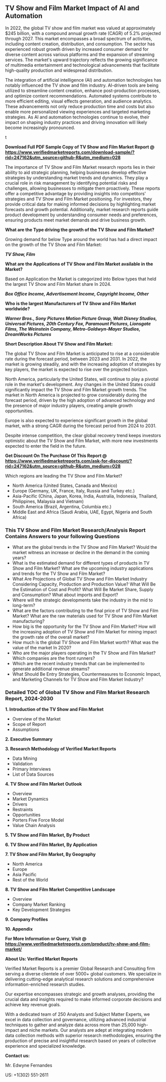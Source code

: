 <h2>TV Show and Film Market Impact of AI and Automation</h2><p>In 2022, the global TV show and film market was valued at approximately $245 billion, with a compound annual growth rate (CAGR) of 5.2% projected through 2027. This market encompasses a broad spectrum of activities, including content creation, distribution, and consumption. The sector has experienced robust growth driven by increased consumer demand for diverse content across various platforms and the expansion of streaming services. The market's upward trajectory reflects the growing significance of multimedia entertainment and technological advancements that facilitate high-quality production and widespread distribution.</p><p>The integration of artificial intelligence (AI) and automation technologies has notably influenced the TV show and film industry. AI-driven tools are being utilized to streamline content creation, enhance post-production processes, and optimize content recommendations. Automated systems contribute to more efficient editing, visual effects generation, and audience analytics. These advancements not only reduce production time and costs but also enable more personalized viewing experiences and targeted marketing strategies. As AI and automation technologies continue to evolve, their impact on shaping industry practices and driving innovation will likely become increasingly pronounced.</p>t</p><p id="" class=""><strong>Download Full PDF Sample Copy of TV Show and Film Market Report @ <a href="https://www.verifiedmarketreports.com/download-sample/?rid=247162&utm_source=github-R&utm_medium=028" target="_blank">https://www.verifiedmarketreports.com/download-sample/?rid=247162&utm_source=github-R&utm_medium=028</a></strong></p><p>The importance of&nbsp;TV Show and Film Market research reports lies in their ability to aid strategic planning, helping businesses develop effective strategies by understanding market trends and dynamics. They play a crucial role in risk management by identifying potential risks and challenges, allowing businesses to mitigate them proactively. These reports offer a competitive advantage by providing insights into competitors' strategies and TV Show and Film Market positioning. For investors, they provide critical data for making informed decisions by highlighting market forecasts and growth potential. Additionally, market research reports guide product development by understanding consumer needs and preferences, ensuring products meet market demands and drive business growth.</p><p><strong>What are the&nbsp;Type driving the growth of the TV Show and Film Market?</strong></p><p id="" class="">Growing demand for below Type around the world has had a direct impact on the growth of the TV Show and Film Market:</p><em><strong>TV Show, Film</strong></em></p><strong>What are the&nbsp;Applications&nbsp;of TV Show and Film Market available in the Market?</strong></p><p id="" class="">Based on Application the Market is categorized into Below types that held the largest TV Show and Film Market share In 2024.</p><em><strong>Box Office Income, Advertisement Income, Copyright Income, Other</strong></em></p><strong>Who is the largest Manufacturers of TV Show and Film Market worldwide?</strong></p><p><em><strong>Warner Bros., Sony Pictures Motion Picture Group, Walt Disney Studios, Universal Pictures, 20th Century Fox, Paramount Pictures, Lionsgate Films, The Weinstein Company, Metro-Goldwyn-Mayer Studios, DreamWorks Pictures</strong></em></p><p id="" class=""><strong>Short Description About TV Show and Film Market:</strong></p><p>The global TV Show and Film Market is anticipated to rise at a considerable rate during the forecast period, between 2023 and 2031. In 2022, the market is growing steadily, and with the increasing adoption of strategies by key players, the market is expected to rise over the projected horizon.</p><p>North America, particularly the United States, will continue to play a pivotal role in the market's development. Any changes in the United States could significantly impact the TV Show and Film Market growth trends. The market in North America is projected to grow considerably during the forecast period, driven by the high adoption of advanced technology and the presence of major industry players, creating ample growth opportunities.</p><p>Europe is also expected to experience significant growth in the global market, with a strong CAGR during the forecast period from 2024 to 2031.</p><p>Despite intense competition, the clear global recovery trend keeps investors optimistic about the TV Show and Film Market, with more new investments expected to enter the field in the future.</p><p id="" class=""><strong>Get Discount On The Purchase Of This Report @ <a href="https://www.verifiedmarketreports.com/ask-for-discount/?rid=247162&utm_source=github-R&utm_medium=028" target="_blank">https://www.verifiedmarketreports.com/ask-for-discount/?rid=247162&utm_source=github-R&utm_medium=028</a></strong></p>Which regions are leading the TV Show and Film Market?</p><ul><li>North America (United States, Canada and Mexico)</li><li>Europe (Germany, UK, France, Italy, Russia and Turkey etc.)</li><li>Asia-Pacific (China, Japan, Korea, India, Australia, Indonesia, Thailand, Philippines, Malaysia and Vietnam)</li><li>South America (Brazil, Argentina, Columbia etc.)</li><li>Middle East and Africa (Saudi Arabia, UAE, Egypt, Nigeria and South Africa)</li></ul><h3 id="" class="">This TV Show and Film Market Research/Analysis Report Contains Answers to your following Questions</h3><ul><li>What are the global trends in the TV Show and Film Market? Would the market witness an increase or decline in the demand in the coming years?</li><li>What is the estimated demand for different types of products in TV Show and Film Market? What are the upcoming industry applications and trends for the TV Show and Film Market?</li><li>What Are Projections of Global TV Show and Film Market Industry Considering Capacity, Production and Production Value? What Will Be the Estimation of Cost and Profit? What Will Be Market Share, Supply and Consumption? What about imports and Export?</li><li>Where will the strategic developments take the industry in the mid to long-term?</li><li>What are the factors contributing to the final price of TV Show and Film Market? What are the raw materials used for TV Show and Film Market manufacturing?</li><li>How big is the opportunity for the TV Show and Film Market? How will the increasing adoption of TV Show and Film Market for mining impact the growth rate of the overall market?</li><li>How much is the global TV Show and Film Market worth? What was the value of the market In 2020?</li><li>Who are the major players operating in the TV Show and Film Market? Which companies are the front runners?</li><li>Which are the recent industry trends that can be implemented to generate additional revenue streams?</li><li>What Should Be Entry Strategies, Countermeasures to Economic Impact, and Marketing Channels for TV Show and Film Market Industry?</li></ul><h3 id="" class="">Detailed TOC of Global TV Show and Film Market Research Report, 2024-2030</h3><p id="" class=""><strong>1. Introduction of the TV Show and Film Market</strong></p><ul><li>Overview of the Market</li><li>Scope of Report</li><li>Assumptions</li></ul><p id="" class=""><strong>2. Executive Summary</strong></p><p id="" class=""><strong>3. Research Methodology of Verified Market Reports</strong></p><ul><li>Data Mining</li><li>Validation</li><li>Primary Interviews</li><li>List of Data Sources</li></ul><p id="" class=""><strong>4. TV Show and Film Market Outlook</strong></p><ul><li>Overview</li><li>Market Dynamics</li><li>Drivers</li><li>Restraints</li><li>Opportunities</li><li>Porters Five Force Model</li><li>Value Chain Analysis</li></ul><p id="" class=""><strong>5. TV Show and Film Market, By Product</strong></p><p id="" class=""><strong>6. TV Show and Film Market, By Application</strong></p><p id="" class=""><strong>7. TV Show and Film Market, By Geography</strong></p><ul><li>North America</li><li>Europe</li><li>Asia Pacific</li><li>Rest of the World</li></ul><p id="" class=""><strong>8. TV Show and Film Market Competitive Landscape</strong></p><ul><li>Overview</li><li>Company Market Ranking</li><li>Key Development Strategies</li></ul><p id="" class=""><strong>9. Company Profiles</strong></p><p id="" class=""><strong>10. Appendix</strong></p><p id="" class=""><strong>For More Information or Query, Visit @ <a href="https://www.verifiedmarketreports.com/product/tv-show-and-film-market/" target="_blank">https://www.verifiedmarketreports.com/product/tv-show-and-film-market/</a></strong></p><p id="" class=""><strong>About Us: Verified Market Reports</strong></p><p id="" class="">Verified Market Reports is a premier Global Research and Consulting firm serving a diverse clientele of over 5000+ global customers. We specialize in delivering cutting-edge analytical research solutions and comprehensive information-enriched research studies.</p><p id="" class="">Our expertise encompasses strategic and growth analyses, providing the crucial data and insights required to make informed corporate decisions and achieve key revenue goals.</p><p id="" class="">With a dedicated team of 250 Analysts and Subject Matter Experts, we excel in data collection and governance, utilizing advanced industrial techniques to gather and analyze data across more than 25,000 high-impact and niche markets. Our analysts are adept at integrating modern data collection methods with superior research methodologies, ensuring the production of precise and insightful research based on years of collective experience and specialized knowledge.</p><p id="" class=""><strong>Contact us:</strong></p><p id="" class="">Mr. Edwyne Fernandes</p><p id="" class="">US: +1(302) 551-2611</p>